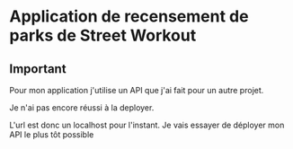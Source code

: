 # Application de recensement de parks de Street Workout

## Important

Pour mon application j'utilise un API que j'ai fait pour un autre projet.

Je n'ai pas encore réussi à la deployer.

L'url est donc un localhost pour l'instant. Je vais essayer de déployer mon API le plus tôt possible
